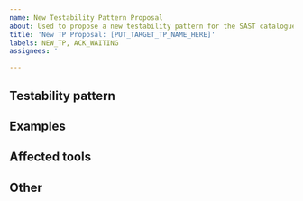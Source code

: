 ```yaml
---
name: New Testability Pattern Proposal
about: Used to propose a new testability pattern for the SAST catalogue.
title: 'New TP Proposal: [PUT_TARGET_TP_NAME_HERE]'
labels: NEW_TP, ACK_WAITING
assignees: ''

---
```


<!--- Please complete the sections below -->


## Testability pattern
<!--- a short summary of what the testability pattern is about -->



## Examples
<!--- One or more examples of code showing the pattern -->



## Affected tools
<!--- which security testing tools are affected by the pattern? -->


## Other
<!--- Any other points? -->



<!-- Thank you again for your contribution -->
